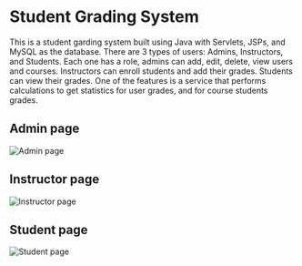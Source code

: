 # Student Grading System

This is a student garding system built using Java with Servlets, JSPs, and MySQL as the database.
There are 3 types of users: Admins, Instructors, and Students.
Each one has a role, admins can add, edit, delete, view users and courses. Instructors can enroll students and add their grades. Students can view their grades.
One of the features is a service that performs calculations to get statistics for user grades, and for course students grades.

## Admin page
![Admin page](https://i.ibb.co/9VymPPQ/part2-1-3.png)

## Instructor page
![Instructor page](https://i.ibb.co/f9NQ33V/part2-1-4.png)

## Student page
![Student page](https://i.ibb.co/zFhRH8y/part2-1-2.png)

